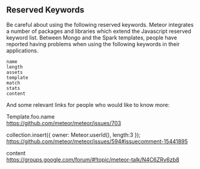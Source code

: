 ## Reserved Keywords  


Be careful about using the following reserved keywords.  Meteor integrates a number of packages and libraries which extend the Javascript reserved keyword list.  Between Mongo and the Spark templates, people have reported having problems when using the following keywords in their applications.  

````
name
length
assets
template
match
stats
content
````

And some relevant links for people who would like to know more:

Template.foo.name  
https://github.com/meteor/meteor/issues/703  

collection.insert({ owner: Meteor.userId(), length:3 });  
https://github.com/meteor/meteor/issues/594#issuecomment-15441895  

content  
https://groups.google.com/forum/#!topic/meteor-talk/N4C6ZRv6zb8  
